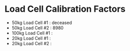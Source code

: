 # Load Cell Calibration Factors
- 50kg Load Cell #1 : deceased
- 50kg Load Cell #2 : 8980
- 100kg Load Cell #1 :
- 20kg Load Cell #1 :
- 20kg Load Cell #2 :
